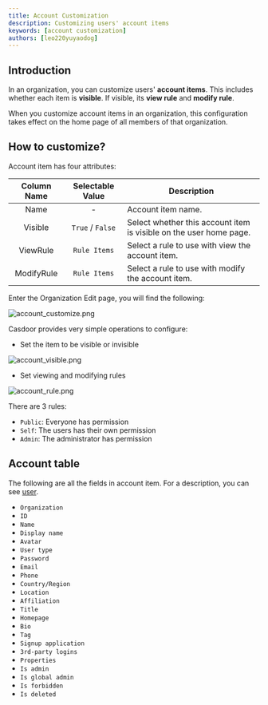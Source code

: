 ```yaml
---
title: Account Customization
description: Customizing users' account items
keywords: [account customization]
authors: [leo220yuyaodog]
---
```


## Introduction

In an organization, you can customize users' **account items**. This includes whether each item is **visible**. If visible, 
its **view rule** and **modify rule**. 

When you customize account items in an organization, this configuration 
takes effect on the home page of all members of that organization.

## How to customize?

Account item has four attributes:

|    Column Name    |   Selectable Value  | Description    |
| :---------: | :------------------------------: | -----------|
|    Name    |    -    | Account item name.                                                  |
|    Visible    |      `True` / `False`      | Select whether this account item is visible on the user home page.                                                    |
| ViewRule | `Rule Items` | Select a rule to use with view the account item. |
| ModifyRule | `Rule Items` | Select a rule to use with modify the account item. |

Enter the Organization Edit page, you will find the following:

![account_customize.png](/img/organization/account_customize.png)

Casdoor provides very simple operations to configure:

- Set the item to be visible or invisible

![account_visible.png](/img/organization/account_visible.png)

- Set viewing and modifying rules

![account_rule.png](/img/organization/account_rule.png)

There are 3 rules:

- `Public`: Everyone has permission
- `Self`: The users has their own permission
- `Admin`: The administrator has permission

## Account table

The following are all the fields in account item. For a description, you can see [user](/docs/user/overview).

- `Organization`
- `ID`
- `Name`
- `Display name`
- `Avatar`
- `User type`
- `Password`
- `Email`
- `Phone`
- `Country/Region`
- `Location`
- `Affiliation`
- `Title`
- `Homepage`
- `Bio`
- `Tag`
- `Signup application`
- `3rd-party logins`
- `Properties`
- `Is admin`
- `Is global admin`
- `Is forbidden`
- `Is deleted`
